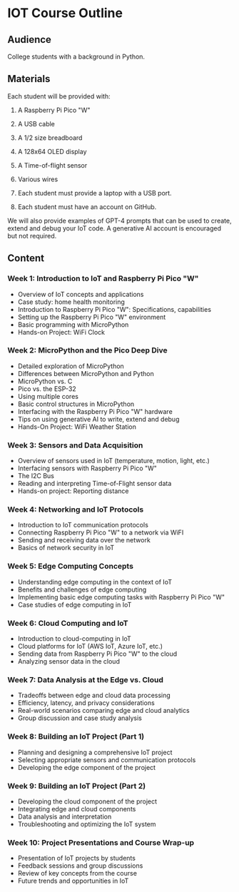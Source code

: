 # IOT Course Outline

## Audience

College students with a background in Python.

## Materials

Each student will be provided with:

1. A Raspberry Pi Pico "W"
2. A USB cable
2. A 1/2 size breadboard
3. A 128x64 OLED display
4. A Time-of-flight sensor
5. Various wires

1. Each student must provide a laptop with a USB port.
2. Each student must have an account on GitHub.

We will also provide examples of GPT-4 prompts that can be used to create, extend and debug your IoT code.  A generative AI account is encouraged but not required.

## Content

### Week 1: Introduction to IoT and Raspberry Pi Pico "W"
- Overview of IoT concepts and applications
- Case study: home health monitoring
- Introduction to Raspberry Pi Pico "W": Specifications, capabilities
- Setting up the Raspberry Pi Pico "W" environment
- Basic programming with MicroPython
- Hands-on Project: WiFi Clock

### Week 2: MicroPython and the Pico Deep Dive
- Detailed exploration of MicroPython
- Differences between MicroPython and Python
- MicroPython vs. C
- Pico vs. the ESP-32
- Using multiple cores
- Basic control structures in MicroPython
- Interfacing with the Raspberry Pi Pico "W" hardware
- Tips on using generative AI to write, extend and debug
- Hands-On Project: WiFi Weather Station

### Week 3: Sensors and Data Acquisition
- Overview of sensors used in IoT (temperature, motion, light, etc.)
- Interfacing sensors with Raspberry Pi Pico "W"
- The I2C Bus
- Reading and interpreting Time-of-Flight sensor data
- Hands-on project: Reporting distance

### Week 4: Networking and IoT Protocols
- Introduction to IoT communication protocols
- Connecting Raspberry Pi Pico "W" to a network via WiFI
- Sending and receiving data over the network
- Basics of network security in IoT

### Week 5: Edge Computing Concepts
- Understanding edge computing in the context of IoT
- Benefits and challenges of edge computing
- Implementing basic edge computing tasks with Raspberry Pi Pico "W"
- Case studies of edge computing in IoT

### Week 6: Cloud Computing and IoT
- Introduction to cloud-computing in IoT
- Cloud platforms for IoT (AWS IoT, Azure IoT, etc.)
- Sending data from Raspberry Pi Pico "W" to the cloud
- Analyzing sensor data in the cloud

### Week 7: Data Analysis at the Edge vs. Cloud
- Tradeoffs between edge and cloud data processing
- Efficiency, latency, and privacy considerations
- Real-world scenarios comparing edge and cloud analytics
- Group discussion and case study analysis

### Week 8: Building an IoT Project (Part 1)
- Planning and designing a comprehensive IoT project
- Selecting appropriate sensors and communication protocols
- Developing the edge component of the project

### Week 9: Building an IoT Project (Part 2)
- Developing the cloud component of the project
- Integrating edge and cloud components
- Data analysis and interpretation
- Troubleshooting and optimizing the IoT system

### Week 10: Project Presentations and Course Wrap-up
- Presentation of IoT projects by students
- Feedback sessions and group discussions
- Review of key concepts from the course
- Future trends and opportunities in IoT
